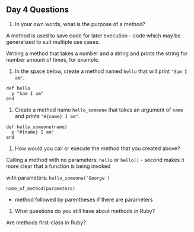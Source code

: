 ## Day 4 Questions

1. In your own words, what is the purpose of a method?

A method is used to save code for later execution - code which may be generalized to suit multiple use cases.

Writing a method that takes a number and a string and prints the string for number amount of times, for example.

1. In the space below, create a method named `hello` that will print `"Sam I am"`.

```
def hello
  p "Sam I am"
end
```

1. Create a method name `hello_someone` that takes an argument of `name` and prints `"#{name} I am"`.

```
def hello_someone(name)
  p "#{name} I am"
end
```

1. How would you call or execute the method that you created above?

Calling a method with no parameters:
`hello` or `hello()` - second makes it more clear that a function is being invoked

with parameters:
`hello_someone('George')`

`name_of_method(parameters)`

- method followed by parentheses if there are parameters

1. What questions do you still have about methods in Ruby?

Are methods first-class in Ruby?
